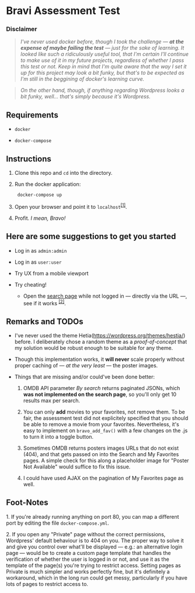 Bravi Assessment Test
=====================

### Disclaimer

>*I've never used docker before, though I took the challenge — **at the expense of maybe failing the test** — just for the sake of learning. It looked like such a ridiculously useful tool, that I'm certain I'll continue to make use of it in my future projects, regardless of whether I pass this test or not. Keep in mind that I'm quite aware that the way I set it up for this project may look a bit funky, but that's to be expected as I'm still in the beggining of docker's learning curve.*

>*On the other hand, though, if anything regarding Wordpress looks a bit funky, well... that's simply because it's Wordpress.*

## Requirements

- `docker`

- `docker-compose`

## Instructions
1. Clone this repo and `cd` into the directory.

2. Run the docker application:

        docker-compose up

3. Open your browser and point it to `localhost`<sup>[[1]](#footnote1)</sup>.

4. Profit. *I mean, Bravo!*

## Here are some suggestions to get you started

- Log in as `admin:admin`

- Log in as `user:user`

- Try UX from a mobile viewport

- Try cheating!

    - Open the [search page](http://localhost/search/) while not logged in — directly via the URL —, see if it works <sup>[[2]](#footnote2)</sup>.

## Remarks and TODOs

- I've never used the theme Hetia(https://wordpress.org/themes/hestia/) before. I deliberately chose a random theme as a *proof-of-concept* that my solution would be robust enough to be suitable for any theme.

- Though this implementation works, it **will never** scale properly without proper caching of — *at the very least* — the poster images.

- Things that are missing and/or could've been done better:

    1. OMDB API parameter *By search* returns paginated JSONs, which **was not implemented on the search page**, so you'll only get 10 results max per search.

    2. You can only **add** movies to your favorites, not remove them. To be fair, the assessment test did not explicitely specified that you should be able to remove a movie from your favorites. Nevertheless, it's easy to implement on `bravo_add_fav()` with a few changes on the .js to turn it into a toggle button.

    3. Sometimes OMDB returns posters images URLs that do not exist (404), and that gets passed on into the Search and My Favorites pages. A simple check for this along a placeholder image for "Poster Not Available" would suffice to fix this issue.

    4. I could have used AJAX on the pagination of My Favorites page as well.

## Foot-Notes

<a name="footnote1">1</a>. If you're already running anything on port 80, you can map a different port by editing the file `docker-compose.yml`.

<a name="footnote2">2</a>. If you open any "Private" page without the correct permissions, Wordpress' default behaviour is to 404 on you. The proper way to solve it and give you control over what'll be displayed — e.g.: an alternative login page — would be to create a custom page template that handles the verification of whether the user is logged in or not, and use it as the template of the page(s) you're trying to restrict access. Setting pages as Private is much simpler and works perfectly fine, but it's definitely a workaround, which in the long run could get messy, particularly if you have lots of pages to restrict access to.
